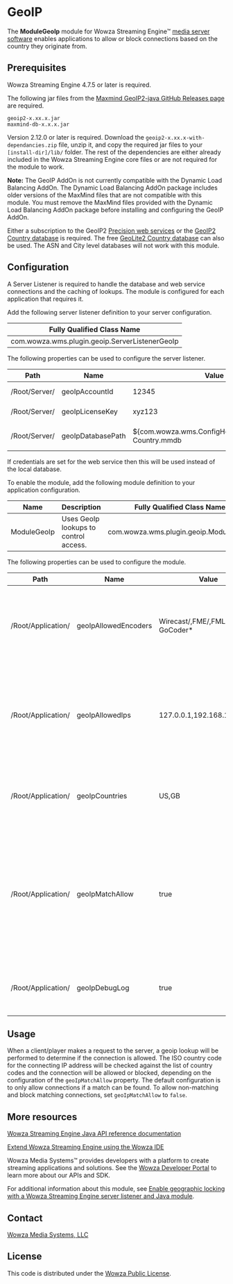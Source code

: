 # GeoIP
The **ModuleGeoIp** module for Wowza Streaming Engine™ [media server software](https://www.wowza.com/products/streaming-engine) enables applications to allow or block connections based on the country they originate from.

## Prerequisites
Wowza Streaming Engine 4.7.5 or later is required.

The following jar files from the [Maxmind GeoIP2-java GitHub Releases page](https://github.com/maxmind/GeoIP2-java/releases) are required.

    geoip2-x.xx.x.jar
    maxmind-db-x.x.x.jar
    
Version 2.12.0 or later is required. Download the `geoip2-x.xx.x-with-dependancies.zip` file, unzip it, and copy the required jar files to your `[install-dir]/lib/` folder. The rest of the dependencies are either already included in the Wowza Streaming Engine core files or are not required for the module to work.

**Note:** The GeoIP AddOn is not currently compatible with the Dynamic Load Balancing AddOn. The Dynamic Load Balancing AddOn package includes older versions of the MaxMind files that are not compatible with this module. You must remove the MaxMind files provided with the Dynamic Load Balancing AddOn package before installing and configuring the GeoIP AddOn.

Either a subscription to the GeoIP2 [Precision web services](https://dev.maxmind.com/geoip/geoip2/web-services) or the [GeoIP2 Country database](https://www.maxmind.com/en/geoip2-country-database) is required. The free [GeoLite2 Country database](https://dev.maxmind.com/geoip/geoip2/geolite2/) can also be used. The ASN and City level databases will not work with this module.

## Configuration
A Server Listener is required to handle the database and web service connections and the caching of lookups. The module is configured for each application that requires it.

Add the following server listener definition to your server configuration.

| Fully Qualified Class Name |
| --- |
| com.wowza.wms.plugin.geoip.ServerListenerGeoIp |

The following properties can be used to configure the server listener.

Path | Name | Value | type | Comment
--- | --- | --- | --- | ---
/Root/Server/ | geoIpAccountId | 12345 | integer | Precision web services account ID. Default: not set.
/Root/Server/ | geoIpLicenseKey | xyz123 | string | Precision web services license key. Default: not set.
/Root/Server/ | geoIpDatabasePath | ${com.wowza.wms.ConfigHome}/conf/GeoLite2-Country.mmdb | string | Path to GeoIP2 country database. Default: ${com.wowza.wms.ConfigHome}/conf/GeoIP2-Country.mmdb

If credentials are set for the web service then this will be used instead of the local database.

To enable the module, add the following module definition to your application configuration.

Name | Description | Fully Qualified Class Name
--- | --- | ---
ModuleGeoIp | Uses GeoIp lookups to control access. | com.wowza.wms.plugin.geoip.ModuleGeoIp

The following properties can be used to configure the module.

Path | Name | Value | Type | Comment
--- | --- | --- | --- | ---
/Root/Application/ | geoIpAllowedEncoders | Wirecast/,FME/,FMLE/,Wowza GoCoder* | string | Encoder IDs that will not require a geoip lookup. Default: same as for Source Security.
/Root/Application/ | geoIpAllowedIps | 127.0.0.1,192.168.1.\*  | string | IP addresses that won't trigger a geoip lookup. A wildcard can be used. Default: not set.
/Root/Application/ | geoIpCountries | US,GB | string | 2-letter ISO country codes to look for a match. Default: not set.
/Root/Application/ | geoIpMatchAllow | true | Boolean | Blocks connections from specific countries. When set to **false**, **matching** country codes in the list will not be allowed to connect. Default: true.
/Root/Application/ | geoIpDebugLog | true | Boolean | Set to true to enable extra debug logging. Default: false.

## Usage
When a client/player makes a request to the server, a geoip lookup will be performed to determine if the connection is allowed. The ISO country code for the connecting IP address will be checked against the list of country codes and the connection will be allowed or blocked, depending on the configuration of the `geoIpMatchAllow` property. The default configuration is to only allow connections if a match can be found. To allow non-matching and block matching connections, set `geoIpMatchAllow` to `false`.

## More resources
[Wowza Streaming Engine Java API reference documentation](https://www.wowza.com/resources/serverapi/)

[Extend Wowza Streaming Engine using the Wowza IDE](https://www.wowza.com/docs/how-to-extend-wowza-streaming-engine-using-the-wowza-ide)

Wowza Media Systems™ provides developers with a platform to create streaming applications and solutions. See the [Wowza Developer Portal](https://www.wowza.com/resources/developers) to learn more about our APIs and SDK.

For additional information about this module, see [Enable geographic locking with a Wowza Streaming Engine server listener and Java module](https://www.wowza.com/docs/how-to-enable-geographic-locking-modulegeoiplock).

## Contact
[Wowza Media Systems, LLC](https://www.wowza.com/contact)

## License
This code is distributed under the [Wowza Public License](https://github.com/WowzaMediaSystems/wse-plugin-geoip/blob/master/LICENSE.txt).
